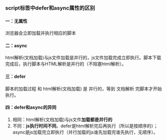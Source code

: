### script标签中defer和async属性的区别

#### 一：无属性
浏览器会立即加载并执行相应的脚本

#### 二：async
html解析(文档加载)与js文件加载是并行的，js文件加载完成立即执行。脚本下载完成后，执行脚本与HTML解析是并行的（不阻塞html解析）。

#### 三：defer
脚本的加载过程 和 html解析(文档加载) 是 并行的，等到 文档解析 完脚本才开始执行。

#### 四：defer和async的异同
1. 相同：html解析(文档加载)与js文件**加载都是并行的**
2. 不同：**js执行时间不同**。defer是html解析完后再执行（所以是按顺序的）；async是js加载完立即执行（并行加载的js谁先加载完谁先执行，无顺序）。